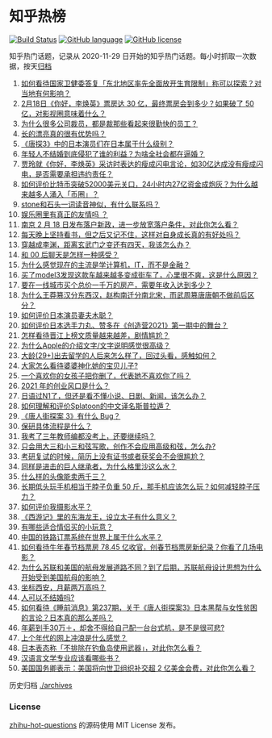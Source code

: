 # 知乎热榜
[![Build Status](https://github.com/ToWeLong/zhihu-hot-questions/workflows/CI/badge.svg)](https://github.com/ToWeLong/zhihu-hot-questions/actions)
[![GitHub language](https://img.shields.io/badge/language-golang-orange.svg)](https://golang.org/)
[![GitHub license](https://img.shields.io/github/license/ToWeLong/zhihu-hot-questions)](https://github.com/ToWeLong/zhihu-hot-questions/blob/main/LICENSE)

知乎热门话题，记录从 2020-11-29 日开始的知乎热门话题。每小时抓取一次数据，按天[归档](./archives)

<!-- BEGIN -->

1. [如何看待国家卫健委答复「东北地区率先全面放开生育限制」称可以探索？对当地有何影响？](https://www.zhihu.com/question/445095765)
1. [2月18日《你好，李焕英》票房达 30 亿，最终票房会到多少？如果破了 50 亿，对影视圈意味着什么？](https://www.zhihu.com/question/444889605)
1. [为什么很多公司裁员，都是裁那些看起来很勤快的员工？](https://www.zhihu.com/question/436741729)
1. [长的漂亮真的很有优势吗？](https://www.zhihu.com/question/301105442)
1. [《唐探3》中的日本演员们在日本属于什么级别？](https://www.zhihu.com/question/444896076)
1. [年轻人不结婚到底侵犯了谁的利益？为啥全社会都在逼婚？](https://www.zhihu.com/question/444675805)
1. [贾玲就《你好，李焕英》采访时表达的瘦成闪电言论，如30亿达成没有瘦成闪电，是否需要承担违约责任？](https://www.zhihu.com/question/445021851)
1. [如何评价比特币突破52000美元关口，24小时内27亿资金成炮灰？为什么越来越多人涌入「币圈」？](https://www.zhihu.com/question/444989200)
1. [stone和石头一词读音神似，有什么联系吗？](https://www.zhihu.com/question/63143663)
1. [娱乐圈里有真正的友情吗 ？](https://www.zhihu.com/question/31189060)
1. [南京 2 月 18 日发布落户新政，进一步放宽落户条件，对此你怎么看？](https://www.zhihu.com/question/445072535)
1. [每天晚上坚持看书，但之后又记不住，这样对自身成长真的有好处吗？](https://www.zhihu.com/question/438505951)
1. [穿越成李渊，距离玄武门之变还有四天，我该怎么办？](https://www.zhihu.com/question/444826848)
1. [和 00 后聊天是怎样一种感受？](https://www.zhihu.com/question/35123394)
1. [为什么感觉现在的主流是学计算机，IT，而不是金融？](https://www.zhihu.com/question/444288715)
1. [买了model3发现这款车越来越多变成街车了，心里很不爽，这是什么原因？](https://www.zhihu.com/question/408228588)
1. [要在一线城市买个总价一千万的房产，需要年收入达到多少？](https://www.zhihu.com/question/443381012)
1. [为什么王莽篡汉分东西汉，赵构南迁分南北宋，而武周篡唐唐朝不做前后区分？](https://www.zhihu.com/question/444401463)
1. [如何评价日本演员妻夫木聪？](https://www.zhihu.com/question/39853510)
1. [如何评价日本选手力丸、赞多在《创造营2021》第一期中的舞台？](https://www.zhihu.com/question/444907410)
1. [怎样看待晋江上榜文质量越来越差，剧情尴尬？](https://www.zhihu.com/question/390235773)
1. [为什么Apple的介绍文字/文字说明感觉很高级？](https://www.zhihu.com/question/444584222)
1. [大龄(29+)出去留学的人后来怎么样了，回过头看，感触如何？](https://www.zhihu.com/question/274185995)
1. [大家怎么看待婆婆神化她的宝贝儿子?](https://www.zhihu.com/question/420471144)
1. [一个喜欢你的女孩子把你删了，代表她不喜欢你了吗？](https://www.zhihu.com/question/444472072)
1. [2021 年的创业风口是什么？](https://www.zhihu.com/question/368844149)
1. [日语过N1了，但还是看不懂小说、日剧、新闻，该怎么办？](https://www.zhihu.com/question/421335201)
1. [如何理解和评价Splatoon的中文译名斯普拉遁？](https://www.zhihu.com/question/445046203)
1. [《唐人街探案 3》有什么 Bug？](https://www.zhihu.com/question/444283593)
1. [保研具体流程是什么？](https://www.zhihu.com/question/342150894)
1. [我考了三年教师编都没考上，还要继续吗？](https://www.zhihu.com/question/342045722)
1. [只会用大三和小三和弦写歌，创作不会应用高级和弦，怎么办?](https://www.zhihu.com/question/443081208)
1. [考研复试的时候，简历上没有证书或者获奖会不会很尴尬？](https://www.zhihu.com/question/322602767)
1. [同样是进击的巨人继承者，为什么格里沙这么水？](https://www.zhihu.com/question/440014252)
1. [什么样的头像能卖两千三？](https://www.zhihu.com/question/395702944)
1. [长期低头玩手机相当于脖子负重 50 斤，那手机应该怎么玩？如何减轻脖子压力？](https://www.zhihu.com/question/445006859)
1. [如何评价我摄影水平？](https://www.zhihu.com/question/444861633)
1. [《西游记》里的东海龙王，设立太子有什么意义？](https://www.zhihu.com/question/444865119)
1. [有哪些适合情侣买的小玩意？](https://www.zhihu.com/question/23720253)
1. [中国的铁路订票系统在世界上属于什么水平？](https://www.zhihu.com/question/315887668)
1. [如何看待牛年春节档票房 78.45 亿收官，创春节档票房新纪录？你看了几场电影？](https://www.zhihu.com/question/444973852)
1. [为什么苏联和美国的航母发展道路不同？到了后期，苏联航母设计思想为什么开始受到美国航母的影响？](https://www.zhihu.com/question/21484679)
1. [坐标西安，月薪两万高吗？](https://www.zhihu.com/question/440777678)
1. [人可以不结婚吗?](https://www.zhihu.com/question/444142517)
1. [如何看待《睡前消息》第237期，关于《唐人街探案3》日本黑帮与女性贫困的言论？日本真的那么差吗？](https://www.zhihu.com/question/444974542)
1. [年薪到手30万＋，却舍不得给自己配一台台式机，是不是很可悲?](https://www.zhihu.com/question/440113043)
1. [上个年代的网上冲浪是什么感觉？](https://www.zhihu.com/question/444601225)
1. [日本表态称「不排除在钓鱼岛使用武器」，对此你怎么看？](https://www.zhihu.com/question/444983809)
1. [汉语言文学专业应该看哪些书？](https://www.zhihu.com/question/264166666)
1. [美国国务卿表示：美国将向世卫组织补交超 2 亿美金会费，对此你怎么看？](https://www.zhihu.com/question/444980627)

<!-- END -->

历史归档 [./archives](./archives)


### License
[zhihu-hot-questions](https://github.com/towelong/zhihu-hot-questions) 的源码使用 MIT License 发布。